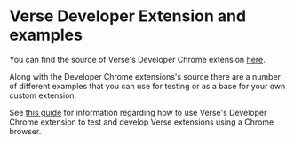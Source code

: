 # Verse Developer Extension and examples

You can find the source of Verse's Developer Chrome extension [here](https://git.cwp.pnp-hcl.com/IBM-Verse/verse-developer-chrome-ext/tree/master/src).

Along with the Developer Chrome extensions's source there are a number of different examples that you can use for testing or as a base for your own custom extension.

See [this guide](https://doc.cwpcollaboration.com/verse-developer/docs/development) for information regarding how to use Verse's Developer Chrome extension to test and develop Verse extensions using a Chrome browser.
